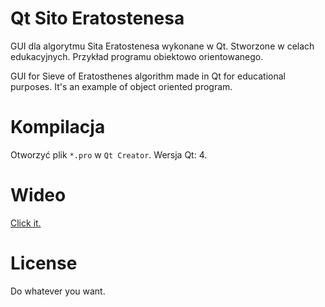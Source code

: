 # Qt Sito Eratostenesa

GUI dla algorytmu Sita Eratostenesa wykonane w Qt. Stworzone w celach edukacyjnych. Przykład programu obiektowo orientowanego.

GUI for Sieve of Eratosthenes algorithm made in Qt for educational purposes. It's an example of object oriented program.

# Kompilacja

Otworzyć plik `*.pro` w `Qt Creator`. Wersja Qt: 4.

# Wideo

[Click it.](https://www.youtube.com/watch?v=x6Uviy0tJME)

# License

Do whatever you want.